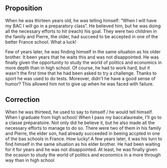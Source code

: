 ## Proposition
When he was thirteen years old, he was telling himself: “When I will have my BAC I will go in a preparatory class”. He believed him, but he was doing all the necessary efforts to hit (reach) his goal. They were two children in the family and Pierre, the older, had succeed to be accepted in one of the better France school. What a luck!

Few of years later, he was finding himself in the same situation as his older brother. It been years that he waits this and was not disappointed. He was finally given the opportunity to study the world of politics and economics in more depth than in high school. Of course, he had to work hard, but it wasn't the first time that he had been asked to try a challenge. Thanks to sport he was used to do tests. Moreover, didn't he have a good sense of humor? This allowed him not to give up when he was faced with failure.
## Correction
When he was thirteed, he used to say to himself / he would tell himself. When I graduate from high school/ When I pass my baccalaureate, I'll go to a classe préparatoire. Not only did he believe it, but he also made all the necessary efforts to manage to do so. There were two of them in his family and Pierre, the elder son, had already succeeded in beeing accpted in one of the bas schools in France. How lucky! A few years later, it was his turn to find himself in the same situation as his elder brother. He had been waiting for it for years and he was not disappointed. At least, he was finally given the ocasion to study the world of politics and economics in a more through way than in high school